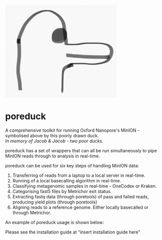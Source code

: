 ![Poreduck Logo](/images/poreduck_logo.png)
# poreduck 
A comprehensive toolkit for running Oxford Nanopore's MinION - symbolised above by this poorly drawn duck.  
*In memory of Jacob & Jacob - two poor ducks.*  

poreduck has a set of wrappers that can all be run simultaneously to pipe MinION reads through to analysis in real-time.  

poreduck can be used for six key steps of handling MinION data:  
1.  Transferring of reads from a laptop to a local server in real-time.  
2.  Running of a local basecalling algorithm in real-time.  
3.  Classifying metagenomic samples in real-time - OneCodex or Kraken.  
4.  Categorising fast5 files by Metrichor exit status.  
5.  Extracting fastq data (through poretools) of pass and failed reads, producing yield plots (through poretools)  
6.  Aligning reads to a reference genome. Either locally basecalled or through Metrichor.  

An example of poreduck usage is shown below:

Please see the installation guide at "insert installation guide here"
